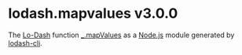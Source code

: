 # lodash.mapvalues v3.0.0

The [Lo-Dash](https://lodash.com/) function [_.mapValues](http://lodash.com/docs#mapValues) as a [Node.js](http://nodejs.org/) module generated by [lodash-cli](https://www.npmjs.com/package/lodash-cli).
